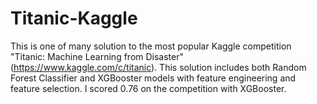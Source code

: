 # Titanic-Kaggle

This is one of many solution to the most popular Kaggle competition "Titanic: Machine Learning from Disaster" (https://www.kaggle.com/c/titanic). This solution includes both
 Random Forest Classifier and XGBooster models with feature engineering and feature selection. I scored 0.76 on the competition with XGBooster.

